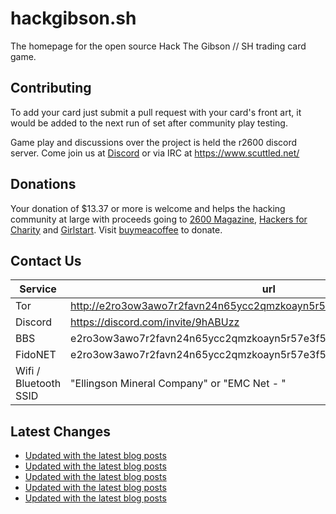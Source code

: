 # hackgibson.sh
The homepage for the open source Hack The Gibson // SH trading card game.


## Contributing

To add your card just submit a pull request with your card's front art, it would be added to the next run of set after community play testing.

Game play and discussions over the project is held the r2600 discord server. Come join us at [Discord](https://discord.com/invite/9hABUzz) or via IRC at https://www.scuttled.net/


## Donations

Your donation of $13.37 or more is welcome and helps the hacking community at large with proceeds going to [2600 Magazine](https://2600.com/), [Hackers for Charity](https://hackersforcharity.org) and [Girlstart](https://girlstart.org).  Visit [buymeacoffee](https://www.buymeacoffee.com/hackgibson.sh) to donate.


## Contact Us

Service | url
-|-
Tor | http://e2ro3ow3awo7r2favn24n65ycc2qmzkoayn5r57e3f56nvjwdcgg32ad.onion
Discord | https://discord.com/invite/9hABUzz
BBS | e2ro3ow3awo7r2favn24n65ycc2qmzkoayn5r57e3f56nvjwdcgg32ad.onion:23
FidoNET | e2ro3ow3awo7r2favn24n65ycc2qmzkoayn5r57e3f56nvjwdcgg32ad.onion:24554
Wifi / Bluetooth SSID | "Ellingson Mineral Company" or "EMC Net - <fidonet address>"

## Latest Changes
<!-- BLOG-POST-LIST:START -->
- [Updated with the latest blog posts](https://github.com/DFW2600/hackgibson.sh/commit/3362e44a22d2fe875252823ca0a2045d3ebd2b99)
- [Updated with the latest blog posts](https://github.com/DFW2600/hackgibson.sh/commit/85af0573917e110c3341fbd71da85e1123c9d871)
- [Updated with the latest blog posts](https://github.com/DFW2600/hackgibson.sh/commit/fb123e661bb2a997bab3c97585bf30314998f061)
- [Updated with the latest blog posts](https://github.com/DFW2600/hackgibson.sh/commit/a140585da3c3ad72fc1771ae2e067dad0faf6d4b)
- [Updated with the latest blog posts](https://github.com/DFW2600/hackgibson.sh/commit/6d6bf4a9132e6434bbd4736cba73d2bc98a9e9b2)
<!-- BLOG-POST-LIST:END -->
